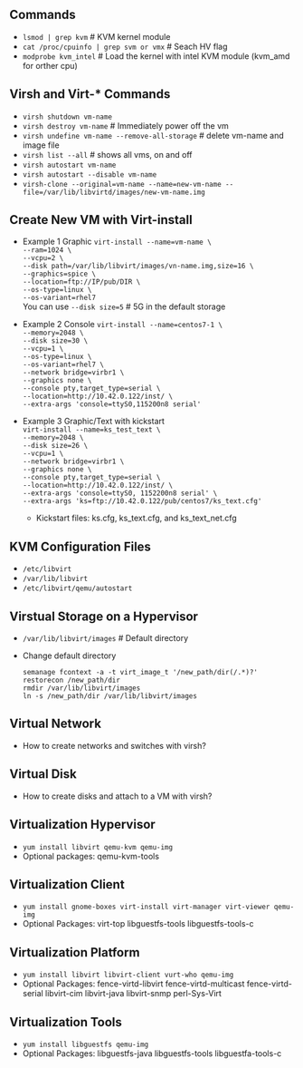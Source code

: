 ## Commands
- `lsmod | grep kvm` # KVM kernel module  
- `cat /proc/cpuinfo | grep svm or vmx` # Seach HV flag  
- `modprobe kvm_intel` # Load the kernel with intel KVM module (kvm_amd for orther cpu)  

## Virsh and Virt-* Commands
- `virsh shutdown vm-name` 
- `virsh destroy vm-name` # Immediately power off the vm
- `virsh undefine vm-name --remove-all-storage` # delete vm-name and image file
- `virsh list --all` # shows all vms, on and off
- `virsh autostart vm-name` 
- `virsh autostart --disable vm-name`
- `virsh-clone --original=vm-name --name=new-vm-name --file=/var/lib/libvirtd/images/new-vm-name.img`

## Create New VM with Virt-install
- Example 1  Graphic
  `virt-install --name=vm-name \`  
  `--ram=1024 \`  
  `--vcpu=2 \`  
  `--disk path=/var/lib/libvirt/images/vn-name.img,size=16 \`  
  `--graphics=spice \`  
  `--location=ftp://IP/pub/DIR \`  
  `--os-type=linux \`  
  `--os-variant=rhel7`    
  You can use `--disk size=5` # 5G in the default storage

- Example 2  Console
  `virt-install --name=centos7-1 \`  
  `--memory=2048 \`  
  `--disk size=30 \`  
  `--vcpu=1 \`  
  `--os-type=linux \`  
  `--os-variant=rhel7 \`  
  `--network bridge=virbr1 \`  
  `--graphics none \`  
  `--console pty,target_type=serial \`  
  `--location=http://10.42.0.122/inst/ \`  
  `--extra-args 'console=ttyS0,115200n8 serial'`

- Example 3 Graphic/Text with kickstart  
`virt-install --name=ks_test_text \`  
`--memory=2048 \`  
`--disk size=26 \`  
`--vcpu=1 \`  
`--network bridge=virbr1 \`  
`--graphics none \`  
`--console pty,target_type=serial \`  
`--location=http://10.42.0.122/inst/ \`  
`--extra-args 'console=ttyS0, 1152200n8 serial' \`  
`--extra-args 'ks=ftp://10.42.0.122/pub/centos7/ks_text.cfg'`
  - Kickstart files: ks.cfg, ks_text.cfg, and ks_text_net.cfg

## KVM Configuration Files
- `/etc/libvirt`
- `/var/lib/libvirt`
- `/etc/libvirt/qemu/autostart`

## Virstual Storage on a Hypervisor 
- `/var/lib/libvirt/images` # Default directory 
- Change default directory

  `semanage fcontext -a -t virt_image_t '/new_path/dir(/.*)?'`  
  `restorecon /new_path/dir`  
  `rmdir /var/lib/libvirt/images`  
  `ln -s /new_path/dir /var/lib/libvirt/images`

## Virtual Network
- How to create networks and switches with virsh?

## Virtual Disk
- How to create disks and attach to a VM with virsh?

## Virtualization Hypervisor
- `yum install libvirt qemu-kvm qemu-img` 
- Optional packages:    qemu-kvm-tools

## Virtualization Client
- `yum install gnome-boxes virt-install virt-manager virt-viewer qemu-img` 
- Optional Packages:    virt-top 
                        libguestfs-tools 
                        libguestfs-tools-c

## Virtualization Platform
- `yum install libvirt libvirt-client vurt-who qemu-img` 
- Optional Packages:    fence-virtd-libvirt 
                        fence-virtd-multicast
                        fence-virtd-serial
                        libvirt-cim
                        libvirt-java
                        libvirt-snmp
                        perl-Sys-Virt

## Virtualization Tools
- `yum install libguestfs qemu-img`
- Optional Packages:    libguestfs-java 
                        libguestfs-tools 
                        libguestfa-tools-c

